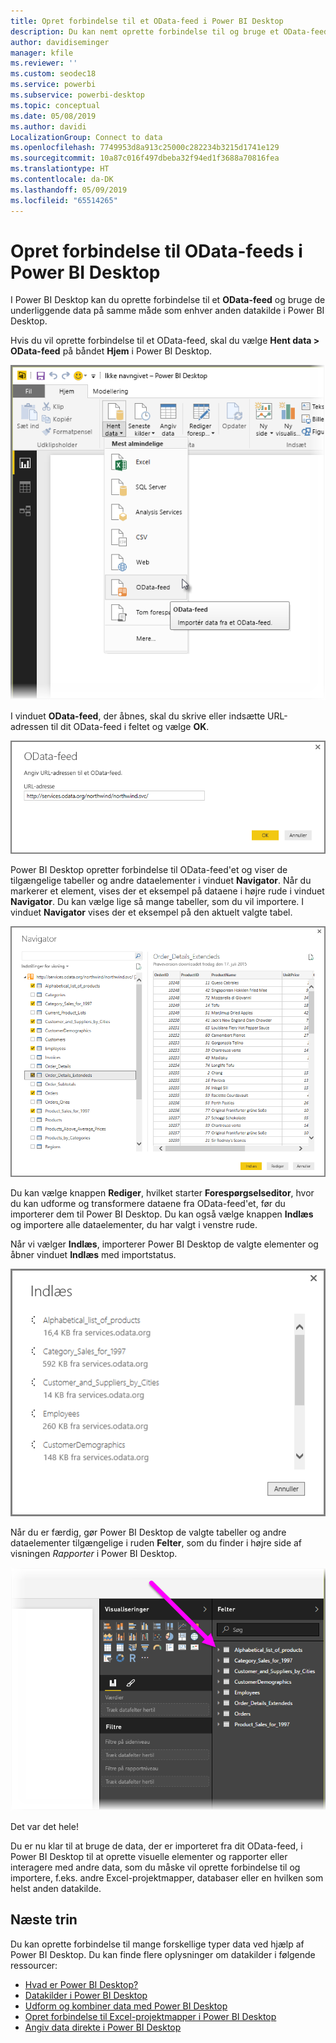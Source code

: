 ```yaml
---
title: Opret forbindelse til et OData-feed i Power BI Desktop
description: Du kan nemt oprette forbindelse til og bruge et OData-feed i Power BI Desktop
author: davidiseminger
manager: kfile
ms.reviewer: ''
ms.custom: seodec18
ms.service: powerbi
ms.subservice: powerbi-desktop
ms.topic: conceptual
ms.date: 05/08/2019
ms.author: davidi
LocalizationGroup: Connect to data
ms.openlocfilehash: 7749953d8a913c25000c282234b3215d1741e129
ms.sourcegitcommit: 10a87c016f497dbeba32f94ed1f3688a70816fea
ms.translationtype: HT
ms.contentlocale: da-DK
ms.lasthandoff: 05/09/2019
ms.locfileid: "65514265"
---
```

# <a name="connect-to-odata-feeds-in-power-bi-desktop"></a>Opret forbindelse til OData-feeds i Power BI Desktop
I Power BI Desktop kan du oprette forbindelse til et **OData-feed** og bruge de underliggende data på samme måde som enhver anden datakilde i Power BI Desktop.

Hvis du vil oprette forbindelse til et OData-feed, skal du vælge **Hent data > OData-feed** på båndet **Hjem** i Power BI Desktop.

![](media/desktop-connect-odata/connect-to-odata_1.png)

I vinduet **OData-feed**, der åbnes, skal du skrive eller indsætte URL-adressen til dit OData-feed i feltet og vælge **OK**.

![](media/desktop-connect-odata/connect-to-odata_2.png)

Power BI Desktop opretter forbindelse til OData-feed'et og viser de tilgængelige tabeller og andre dataelementer i vinduet **Navigator**. Når du markerer et element, vises der et eksempel på dataene i højre rude i vinduet **Navigator**. Du kan vælge lige så mange tabeller, som du vil importere. I vinduet **Navigator** vises der et eksempel på den aktuelt valgte tabel.

![](media/desktop-connect-odata/connect-to-odata_3.png)

Du kan vælge knappen **Rediger**, hvilket starter **Forespørgselseditor**, hvor du kan udforme og transformere dataene fra OData-feed'et, før du importerer dem til Power BI Desktop. Du kan også vælge knappen **Indlæs** og importere alle dataelementer, du har valgt i venstre rude.

Når vi vælger **Indlæs**, importerer Power BI Desktop de valgte elementer og åbner vinduet **Indlæs** med importstatus.

![](media/desktop-connect-odata/connect-to-odata_4.png)

Når du er færdig, gør Power BI Desktop de valgte tabeller og andre dataelementer tilgængelige i ruden **Felter**, som du finder i højre side af visningen *Rapporter* i Power BI Desktop.

![](media/desktop-connect-odata/connect-to-odata_5.png)

Det var det hele!

Du er nu klar til at bruge de data, der er importeret fra dit OData-feed, i Power BI Desktop til at oprette visuelle elementer og rapporter eller interagere med andre data, som du måske vil oprette forbindelse til og importere, f.eks. andre Excel-projektmapper, databaser eller en hvilken som helst anden datakilde.

## <a name="next-steps"></a>Næste trin
Du kan oprette forbindelse til mange forskellige typer data ved hjælp af Power BI Desktop. Du kan finde flere oplysninger om datakilder i følgende ressourcer:

* [Hvad er Power BI Desktop?](desktop-what-is-desktop.md)
* [Datakilder i Power BI Desktop](desktop-data-sources.md)
* [Udform og kombiner data med Power BI Desktop](desktop-shape-and-combine-data.md)
* [Opret forbindelse til Excel-projektmapper i Power BI Desktop](desktop-connect-excel.md)   
* [Angiv data direkte i Power BI Desktop](desktop-enter-data-directly-into-desktop.md)   

